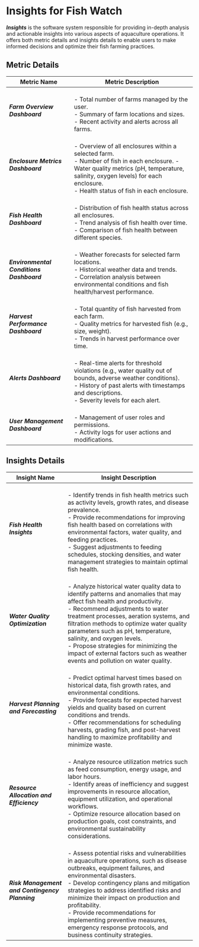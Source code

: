 # Insights for Fish Watch

 ***Insights*** is the software system responsible for providing in-depth analysis and actionable insights into various aspects of aquaculture operations. It offers both metric details and insights details to enable users to make informed decisions and optimize their fish farming practices.
## Metric Details

| Metric Name                      | Metric Description                                                                                                                                                                      |
| ------------------------------- | -------------------------------------------------------------------------------------------------------------------------------------------------------------------------------------- | 
| ***Farm Overview Dashboard***   | <br> - Total number of farms managed by the user. <br> - Summary of farm locations and sizes. <br> - Recent activity and alerts across all farms.                                                    | 
| ***Enclosure Metrics Dashboard*** | <br> - Overview of all enclosures within a selected farm. <br> - Number of fish in each enclosure. - Water quality metrics (pH, temperature, salinity, oxygen levels) for each enclosure. <br> - Health status of fish in each enclosure. |
| ***Fish Health Dashboard***     | <br> - Distribution of fish health status across all enclosures. <br> - Trend analysis of fish health over time. <br> - Comparison of fish health between different species.                         |
| ***Environmental Conditions Dashboard*** | <br> - Weather forecasts for selected farm locations. <br> - Historical weather data and trends. <br> - Correlation analysis between environmental conditions and fish health/harvest performance.  |
| ***Harvest Performance Dashboard*** | <br> - Total quantity of fish harvested from each farm. <br> - Quality metrics for harvested fish (e.g., size, weight). <br> - Trends in harvest performance over time.                                 |
| ***Alerts Dashboard***          | <br> - Real-time alerts for threshold violations (e.g., water quality out of bounds, adverse weather conditions).<br> - History of past alerts with timestamps and descriptions. <br> - Severity levels for each alert.                                    |
| ***User Management Dashboard***  | <br> - Management of user roles and permissions. <br> - Activity logs for user actions and modifications.                                                                                        |

## Insights Details

| Insight Name                       | Insight Description                                                                                                                                                                                                  |
| ---------------------------------- | ------------------------------------------------------------------------------------------------------------------------------------------------------------------------------------------------------------------ | 
| ***Fish Health Insights***         | <br> - Identify trends in fish health metrics such as activity levels, growth rates, and disease prevalence. <br> - Provide recommendations for improving fish health based on correlations with environmental factors, water quality, and feeding practices. <br> - Suggest adjustments to feeding schedules, stocking densities, and water management strategies to maintain optimal fish health. | 
| ***Water Quality Optimization***   | <br> - Analyze historical water quality data to identify patterns and anomalies that may affect fish health and productivity. <br> - Recommend adjustments to water treatment processes, aeration systems, and filtration methods to optimize water quality parameters such as pH, temperature, salinity, and oxygen levels. <br> - Propose strategies for minimizing the impact of external factors such as weather events and pollution on water quality. |
| ***Harvest Planning and Forecasting*** | <br> - Predict optimal harvest times based on historical data, fish growth rates, and environmental conditions. <br> - Provide forecasts for expected harvest yields and quality based on current conditions and trends. <br> - Offer recommendations for scheduling harvests, grading fish, and post-harvest handling to maximize profitability and minimize waste. |
| ***Resource Allocation and Efficiency*** | <br> - Analyze resource utilization metrics such as feed consumption, energy usage, and labor hours. <br> - Identify areas of inefficiency and suggest improvements in resource allocation, equipment utilization, and operational workflows. <br> - Optimize resource allocation based on production goals, cost constraints, and environmental sustainability considerations. |
| ***Risk Management and Contingency Planning*** | <br> - Assess potential risks and vulnerabilities in aquaculture operations, such as disease outbreaks, equipment failures, and environmental disasters. <br> - Develop contingency plans and mitigation strategies to address identified risks and minimize their impact on production and profitability. <br> - Provide recommendations for implementing preventive measures, emergency response protocols, and business continuity strategies. |
